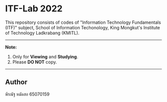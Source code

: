 # ITF-Lab 2022
This repository consists of codes of "Information Technology Fundamentals (ITF)" subject, School of Information Techonology, King Mongkut's Institute of Technology Ladkrabang (KMITL).


_____

<b>Note:</b>
<ol>
  <li>Only for <b>Viewing</b> and <b>Studying</b>.</li>
  <li>Please <b>DO NOT</b> copy.</li>
</ol>

_____

## Author

พีรณัฐ หมัดสอ 65070159
